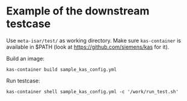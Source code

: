 # Example of the downstream testcase

Use `meta-isar/test/` as working directory. Make sure `kas-container` is
available in $PATH (look at https://github.com/siemens/kas for it).

Build an image:

```
kas-container build sample_kas_config.yml
```

Run testcase:

```
kas-container shell sample_kas_config.yml -c '/work/run_test.sh'
```
